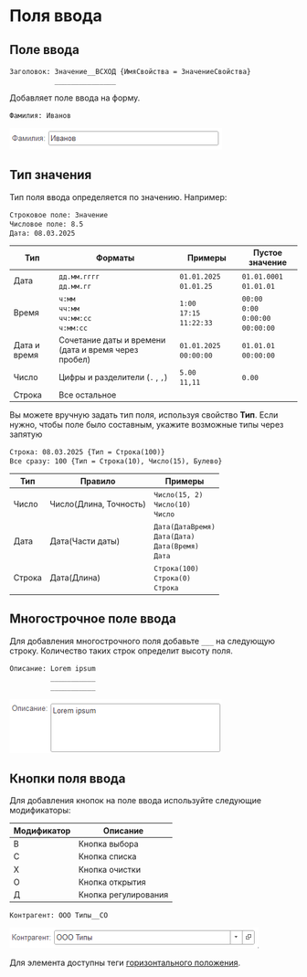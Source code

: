 # Поля ввода

## Поле ввода

```text
Заголовок: Значение__ВСХОД {ИмяСвойства = ЗначениеСвойства}
           _______________
```

Добавляет поле ввода на форму.

```text
Фамилия: Иванов
```

<kbd> ![Однострочное поле ввода](./_images/input-simple.png) </kbd>

## Тип значения

Тип поля ввода определяется по значению. Например:

```text
Строковое поле: Значение
Числовое поле: 8.5
Дата: 08.03.2025
```

| Тип          | Форматы                                               | Примеры                               | Пустое значение                                       |
| ------------ | ----------------------------------------------------- | ------------------------------------- | ----------------------------------------------------- |
| Дата         | `дд.мм.гггг` <br/> `дд.мм.гг`                         | `01.01.2025` <br/> `01.01.25`         | `01.01.0001`<br/> `01.01.01`                          |
| Время        | `ч:мм` <br/> `чч:мм` <br/> `чч:мм:сс` <br/> `ч:мм:сс` | `1:00` <br/> `17:15` <br/> `11:22:33` | `00:00` <br/> `0:00` <br/> `0:00:00` <br/> `00:00:00` |
| Дата и время | Сочетание даты и времени (дата и время через пробел)  | `01.01.2025 00:00:00`                 | `01.01.01 00:00:00`                                   |
| Число        | Цифры и разделители (`.` , `,`)                       | `5.00`<br/> `11,11`                   | `0.00`                                                |
| Строка       | Все остальное                                         |                                       |                                                       |

Вы можете вручную задать тип поля, используя свойство **Тип**. Если нужно, чтобы поле было составным, укажите возможные типы через запятую

```text
Строка: 08.03.2025 {Тип = Строка(100)}
Все сразу: 100 {Тип = Строка(10), Число(15), Булево}
```

| Тип    | Правило                | Примеры                                                           |
| ------ | ---------------------- | ----------------------------------------------------------------- |
| Число  | Число(Длина, Точность) | `Число(15, 2)`<br/> `Число(10)`<br/> `Число`                      |
| Дата   | Дата(Части даты)       | `Дата(ДатаВремя)`<br/>`Дата(Дата)`<br/> `Дата(Время)`<br/> `Дата` |
| Строка | Дата(Длина)            | `Строка(100)`<br/> `Строка(0)`<br/> `Строка`                      |

## Многострочное поле ввода

Для добавления многострочного поля добавьте `___` на следующую строку. Количество таких строк определит высоту поля.

```text
Описание: Lorem ipsum
          ___________
          ___________
```

<kbd> ![Многострочное поле ввода](./_images/input-multi.png) </kbd>

## Кнопки поля ввода

Для добавления кнопок на поле ввода используйте следующие модификаторы:

| Модификатор | Описание             |
| ----------- | -------------------- |
| В           | Кнопка выбора        |
| С           | Кнопка списка        |
| Х           | Кнопка очистки       |
| О           | Кнопка открытия      |
| Д           | Кнопка регулирования |

```text
Контрагент: ООО Типы__СО
```

<kbd>![Поле с выбором](./_images/input-select.png)</kbd>

Для элемента доступны теги [горизонтального положения](ГоризонтальноеПоложение.md).
